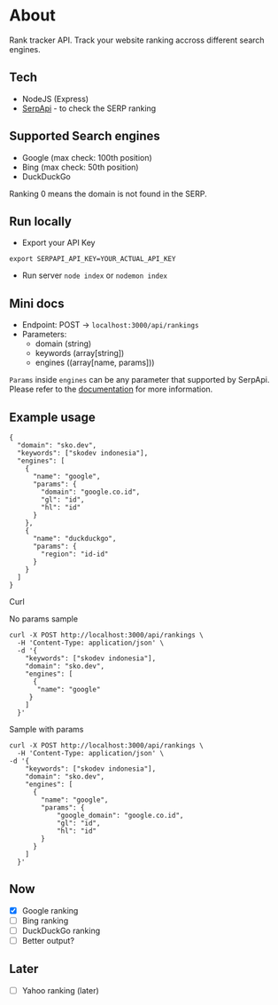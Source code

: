 # About
Rank tracker API. Track your website ranking accross different search engines. 

## Tech
- NodeJS (Express)
- [SerpApi](https://serpapi.com/) - to check the SERP ranking

## Supported Search engines
- Google (max check: 100th position)
- Bing (max check: 50th position)
- DuckDuckGo

Ranking 0 means the domain is not found in the SERP.

## Run locally
- Export your API Key
```
export SERPAPI_API_KEY=YOUR_ACTUAL_API_KEY
```

- Run server `node index` or `nodemon index`

## Mini docs

- Endpoint: POST -> `localhost:3000/api/rankings`
- Parameters:
  - domain (string)
  - keywords (array[string])
  - engines ((array[name, params]))

`Params` inside `engines` can be any parameter that supported by SerpApi. Please refer to the [documentation](https://serpapi.com/search-api) for more information.

## Example usage

```  
{
  "domain": "sko.dev",
  "keywords": ["skodev indonesia"],
  "engines": [
    {
      "name": "google",
      "params": {
        "domain": "google.co.id",
        "gl": "id",
        "hl": "id"
      }
    },
    {
      "name": "duckduckgo",
      "params": {
        "region": "id-id"
      }
    }
  ]
}
```

Curl


No params sample
```
curl -X POST http://localhost:3000/api/rankings \
  -H 'Content-Type: application/json' \
  -d '{
    "keywords": ["skodev indonesia"],
    "domain": "sko.dev",
    "engines": [
      {
       "name": "google"
     }
    ]
  }'
```

Sample with params
```
curl -X POST http://localhost:3000/api/rankings \
  -H 'Content-Type: application/json' \
-d '{
    "keywords": ["skodev indonesia"],
    "domain": "sko.dev",
    "engines": [
      {
        "name": "google",
        "params": {
            "google_domain": "google.co.id",
            "gl": "id",
            "hl": "id"
        }
      }
    ]
  }'
```


## Now
- [X] Google ranking
- [ ] Bing ranking
- [ ] DuckDuckGo ranking
- [ ] Better output?

## Later
- [ ] Yahoo ranking (later)